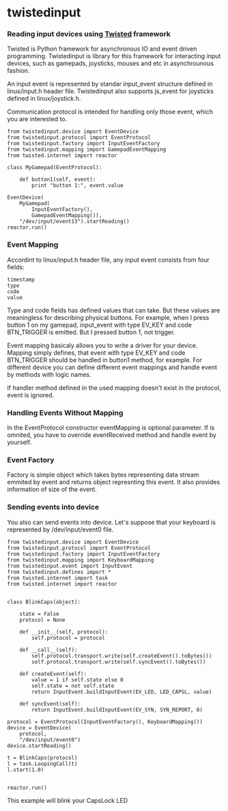 # twistedinput

### Reading input devices using [Twisted](http://twistedmatrix.com/trac/) framework

Twisted is Python framework for asynchronous IO and event driven programming.
Twistedinput is library for this framework for interacting input devices, such
as gamepads, joysticks, mouses and etc in asynchrounous fashion.

An input event is represented by standar input_event structure defined in
linux/input.h header file. Twistedinput also supports js_event for joysticks
defined in linux/joystick.h.

Communication protocol is intended for handling only those event, which you are
interested to.

```pycon
from twistedinput.device import EventDevice
from twistedinput.protocol import EventProtocol
from twistedinput.factory import InputEventFactory
from twistedinput.mapping import GamepadEventMapping
from twisted.internet import reactor

class MyGamepad(EventProtocol):

    def button1(self, event):
        print "button 1:", event.value

EventDevice(
    MyGamepad(
        InputEventFactory(),
        GamepadEventMapping()),
    "/dev/input/event13").startReading()
reactor.run()
```


### Event Mapping

Accordint to linux/input.h header file, any input event consists from four
fields:

    timestamp
    type
    code
    value

Type and code fields has defined values  that can take. But these values are
meaningless for describing physical buttons.
For example, when I press button 1 on my gamepad, input_event with type EV_KEY
and code BTN_TRIGGER is emitted. But I pressed button 1, not trigger.

Event mapping basicaly allows you to write a driver for your device. Mapping
simply defines, that event with type EV_KEY and code BTN_TRIGGER should be
handled in button1 method, for example. For different device you can define
different event mappings and handle event by methods with logic names.

If handler method defined in the used mapping doesn't exist in the protocol,
event is ignored.

### Handling Events Without Mapping

In the EventProtocol constructor eventMapping is optional parameter. If is
omnited, you have to override eventReceived method and handle event by yourself.

### Event Factory

Factory is simple object which takes bytes representing data stream emmited by
event and returns object represnting this event.
It also provides information of size of the event.

### Sending events into device

You also can send events into device. Let's suppose that your keyboard is
represented by /dev/input/event0 file.

```pycon
from twistedinput.device import EventDevice
from twistedinput.protocol import EventProtocol
from twistedinput.factory import InputEventFactory
from twistedinput.mapping import KeyboardMapping
from twistedinput.event import InputEvent
from twistedinput.defines import *
from twisted.internet import task
from twisted.internet import reactor


class BlinkCaps(object):

    state = False
    protocol = None

    def __init__(self, protocol):
        self.protocol = protocol

    def __call__(self):
        self.protocol.transport.write(self.createEvent().toBytes())
        self.protocol.transport.write(self.syncEvent().toBytes())

    def createEvent(self):
        value = 1 if self.state else 0
        self.state = not self.state
        return InputEvent.buildInputEvent(EV_LED, LED_CAPSL, value)

    def syncEvent(self):
        return InputEvent.buildInputEvent(EV_SYN, SYN_REPORT, 0)

protocol = EventProtocol(InputEventFactory(), KeyboardMapping())
device = EventDevice(
    protocol,
    "/dev/input/event0")
device.startReading()

t = BlinkCaps(protocol)
l = task.LoopingCall(t)
l.start(1.0)


reactor.run()
```

This example will blink your CapsLock LED
